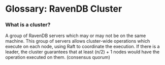 # Glossary: RavenDB Cluster

### What is a cluster?
A group of RavenDB servers which may or may not be on the same machine. 
This group of servers allows cluster-wide operations which execute on each node, using Raft to coordinate the execution.
If there is a leader, the cluster guarantees that at least (n/2) + 1 nodes would have the operation executed on them. (consensus quorum)
